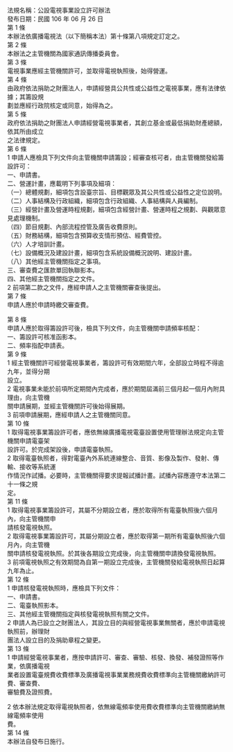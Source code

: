 法規名稱：公設電視事業設立許可辦法  
發布日期：民國 106 年 06 月 26 日  
第 1 條  
本辦法依廣播電視法（以下簡稱本法）第十條第八項規定訂定之。  
第 2 條  
本辦法之主管機關為國家通訊傳播委員會。  
第 3 條  
電視事業應經主管機關許可，並取得電視執照後，始得營運。  
第 4 條  
由政府依法捐助之財團法人，申請經營具公共性或公益性之電視事業，應有法律依據；其籌設規  
劃並應經行政院核定或同意，始得為之。  
第 5 條  
政府依法捐助之財團法人申請經營電視事業者，其創立基金或最低捐助財產總額，依其所由成立  
之法律規定。  
第 6 條  
1 申請人應檢具下列文件向主管機關申請籌設；經審查核可者，由主管機關發給籌設許可：  
一、申請書。  
二、營運計畫，應載明下列事項及細項：  
（一）總體規劃，細項包含設臺宗旨、目標觀眾及其公共性或公益性之定位說明。  
（二）人事結構及行政組織，細項包含行政組織、人事結構與人員編制。  
（三）經營計畫及營運時程規劃，細項包含經營計畫、營運時程之規劃、與觀眾意見處理機制。  
（四）節目規劃、內部流程控管及廣告收費原則。  
（五）財務結構，細項包含預算收支情形預估、經費管控。  
（六）人才培訓計畫。  
（七）設備概況及建設計畫，細項包含系統設備概況說明、建設計畫。  
（八）其他經主管機關指定之事項。  
三、審查費之匯款單回執聯影本。  
四、其他經主管機關指定之文件。  
2 前項第二款之文件，應經申請人之主管機關審查後提出。  
第 7 條  
申請人應於申請時繳交審查費。  


第 8 條  
申請人應於取得籌設許可後，檢具下列文件，向主管機關申請頻率核配：  
一、籌設許可核准函影本。  
二、頻率指配申請表。  
第 9 條  
1 經主管機關許可經營電視事業者，籌設許可有效期間六年，全部設立時程不得逾九年，並得分期  
設立。  
2 電視事業未能於前項所定期間內完成者，應於期間屆滿前三個月起一個月內附具理由，向主管機  
關申請展期，並經主管機關許可後始得展期。  
3 前項申請展期，應經申請人之主管機關同意。  
第 10 條  
1 取得電視事業籌設許可者，應依無線廣播電視電臺設置使用管理辦法規定向主管機關申請電臺架  
設許可。於完成架設後，申請電臺執照。  
2 取得電臺執照者，得對電臺內外系統連線整合、音質、影像及製作、發射、傳輸、接收等系統運  
作情況作試播。必要時，主管機關得要求提報試播計畫。試播內容應遵守本法第二十一條之規  
定。  
第 11 條  
1 取得電視事業籌設許可，其屬不分期設立者，應於取得所有電臺執照後六個月內，向主管機關申  
請核發電視執照。  
2 取得電視事業籌設許可，其屬分期設立者，應於取得第一期所有電臺執照後六個月內，向主管機  
關申請核發電視執照。於其後各期設立完成後，向主管機關申請換發電視執照。  
3 前項電視執照之有效期間為自第一期設立完成後，主管機關發給電視執照日起算九年為止。  
第 12 條  
1 申請核發電視執照時，應檢具下列文件：  
一、申請書。  
二、電臺執照影本。  
三、其他經主管機關指定與核發電視執照有關之文件。  
2 申請人為已設立之財團法人，其設立目的與經營電視事業無關者，應於申請電視執照前，辦理財  
團法人設立目的及捐助章程之變更。  
第 13 條  
1 申請經營電視事業者，應按申請許可、審查、審驗、核發、換發、補發證照等作業，依廣播電視  
業者設置電臺規費收費標準及廣播電視事業業務規費收費標準向主管機關繳納許可費、審查費、  
審驗費及證照費。  


2 依本辦法規定取得電視執照者，依無線電頻率使用費收費標準向主管機關繳納無線電頻率使用  
費。  
第 14 條  
本辦法自發布日施行。  


